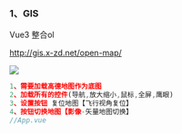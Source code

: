 ### 1、GIS

Vue3 整合ol

http://gis.x-zd.net/open-map/

![](https://cdn.nlark.com/yuque/0/2022/png/26320209/1658480200678-86cc1b0d-edee-49bc-b7ec-fe45a2c6a044.png?x-oss-process=image%2Fresize%2Cw_1406%2Climit_0%2Fresize%2Cw_1125%2Climit_0#averageHue=%23304527&from=url&id=ZIK8o&originHeight=522&originWidth=1125&originalType=binary&ratio=1.5&rotation=0&showTitle=false&status=done&style=none&title=)
```javascript
1、需要加载高德地图作为底图 
2、加载所有的控件(导航,放大缩小,鼠标,全屏,鹰眼)
3、设置按钮 复位地图【飞行视角复位】
4、按钮切换地图【影像-矢量地图切换】
//App.vue
```

